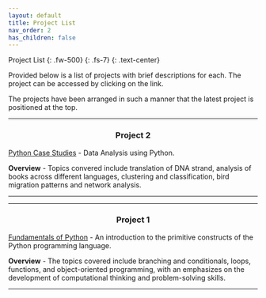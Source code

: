 ```yaml
---
layout: default
title: Project List
nav_order: 2
has_children: false
---
```


Project List
{: .fw-500}
{: .fs-7}
{: .text-center}

Provided below is a list of projects with brief descriptions for each. The project can be accessed by clicking on the link.

The projects have been arranged in such a manner that the latest project is positioned at the top.



---

<h3>
<p align = "center">
Project 2
</p>
</h3>

[Python Case Studies](https://raj-ch017.github.io/python-case-studies/intro.html) - Data Analysis using Python.

**Overview** - Topics convered include translation of DNA strand, analysis of books across different languages, clustering and classification, bird migration patterns and network analysis.

---

---

<h3>
<p align = "center">
Project 1
</p>
</h3>

[Fundamentals of Python](https://raj-ch017.github.io/fundamentals-of-python/intro.html) - An introduction to the primitive constructs of the Python programming language.

**Overview** - The topics covered include branching and conditionals, loops, functions, and object-oriented programming, with an emphasizes on the development of computational thinking and problem-solving skills.


---